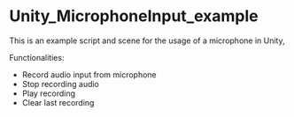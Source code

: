 # Unity_MicrophoneInput_example
This is an example script and scene for the usage of a microphone in Unity, 

Functionalities: 
- Record audio input from microphone 
- Stop recording audio
- Play recording
- Clear last recording

